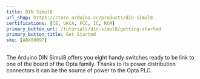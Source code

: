 ```yaml
---
title: DIN Simul8 
url_shop: https://store.arduino.cc/products/din-simul8
certifications: [CE, UKCA, FCC, IC, RCM]
primary_button_url: /tutorials/din-simul8/getting-started
primary_button_title: Get Started
sku: [ABX00097]
---
```


The Arduino DIN Simul8 offers you eight handy switches ready to be link to one of the board of the Opta family. Thanks to its power distribution connectors it can be the source of power to the Opta PLC.
